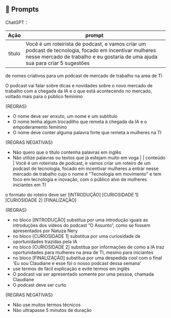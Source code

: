## 🧠 Prompts


ChatGPT：

|   Ação   | prompt                                                                                                                                                                                                                                                                         |
| :------: | ------------------------------------------------------------------------------------------------------------------------------------------------------------------------------------------------------------------------------------------------------------------------------ |
|  título  | Você é um roteirista de podcast, e vamos criar um podcast de tecnologia, focado em incentivar mulheres nesse mercado de trabalho e eu gostaria de uma ajuda sua para criar 5 sugestões
de nomes criativos para um podcast de mercado de trabalho na area de TI 

O podcast vai falar sobre dicas e novidades sobre o  novo mercado de trabalho com a chegada da IA e o que está acontecendo no mercado, voltado mais para o público feminino

{REGRAS}

- O nome deve ser enxuto, um nome e um subtítulo
- O nome tenha algum trocadilho que remeta à chegada da IA e o empoderamento feminino
- O nome deve conter alguma palavra forte que remeta a mulheres na TI

{REGRAS NEGATIVAS}

- Não quero que o título contenha palavras em inglês
- Não utilize palavras ou textos que já estejam muito em voga                                                        |
| conteúdo | Você é um roteirista de podcast, e vamos criar um  roteiro de um podcast de tecnologia, focado em incentivar mulheres a entrar nesse mercado de trabalho cujo o nome é "Tecnologia em movimento" e tem foco em tecnologia e inovação,  com o público alvo de mulheres iniciantes em TI

o formato do roteiro deve ser
[INTRODUÇÃO]
[CURIOSIDADE 1]
[CURIOSIDADE 2]
[FINALIZAÇÃO]

{REGRAS}

- no bloco [INTRODUÇÃO] substitua por uma introdução iguais as introduções dos vídeos do podcast ”O Assunto”, como se fossem apresentados por Natuza Nery
- no bloco [CURIOSIDADE 1] substitua por uma curiosidade de oportunidades trazidas pela IA
- no bloco [CURIOSIDADE 2] substitua por informações de como a IA traz oportunidades para mulheres na área de TI, mesmo para iniciantes
- no bloco [FINALIZAÇÃO] substitua por uma despedida cool com o final 'Eu sou Claudiane e esse foi o nosso podcast dessa semana'
- use termos de fácil explicação e evite termos em inglês
- O podcast vai ser apresentado somente por uma pessoa, chamada Claudiane
- O podcast deve ser curto

{REGRAS NEGATIVAS}

- Não use muitos termos técnicos
- Não ultrapasse 5 minutos de duração
